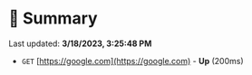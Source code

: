 # 📖 Summary
Last updated: **3/18/2023, 3:25:48 PM**

- `GET` [https://google.com](https://google.com) - **Up** (200ms)
